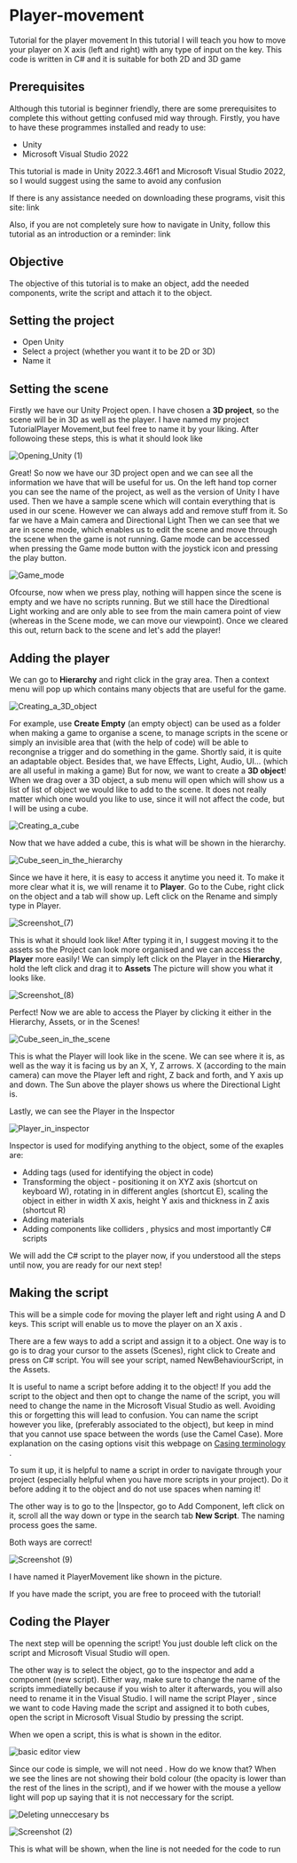 # Player-movement
Tutorial for the player movement
In this tutorial I will teach you how to move your player on X axis (left and right) with any type of input on the key.
This code is written in C# and it is suitable for both 2D and 3D game

## Prerequisites
Although this tutorial is beginner friendly, there are some prerequisites to complete this without getting confused mid way through.
Firstly, you have to have these programmes installed and ready to use: 
- Unity
- Microsoft Visual Studio 2022

 This tutorial is made in Unity 2022.3.46f1 and Microsoft Visual Studio 2022, so I would suggest using the same  to avoid any confusion

 If there is any assistance needed on downloading these programs, visit this site:
 link

 Also, if you are not completely sure how to navigate in Unity, follow this tutorial as an introduction or a reminder:
 link

 ## Objective
 The objective of this tutorial is to make an object, add the needed components, write the script and attach it to the object.

 ## Setting the project

 - Open Unity
 - Select a project (whether you want it to be 2D or 3D)
 - Name it
   
 ## Setting the scene

 Firstly we have our Unity Project open. I have chosen a **3D project**, so the scene will be in 3D as well as the player. I have named my project TutorialPlayer Movement,but feel free to name it by your liking.
 After followoing these steps, this is what it should look like
 
 ![Opening_Unity (1)](https://github.com/user-attachments/assets/f69e46e2-e52b-43b6-ad16-f19f85cff36b)

 Great! So now we have our 3D project open and we can see all the information we have that will be useful for us. 
 On the left hand top corner you can see the name of the project, as well as the version of Unity I have used.
 Then we have a sample scene which will contain everything that is used in our scene. However we can always add and remove stuff from it. So far we have a Main camera and Directional Light
 Then we can see that we are in scene mode, which enables us to edit the scene and move through the scene when the game is not running. Game mode can be accessed when pressing the Game mode button with the joystick icon and pressing the play button.
 
![Game_mode](https://github.com/user-attachments/assets/02465de9-7935-4f34-8486-f18bde105f40)

Ofcourse, now when we press play, nothing will happen since the scene is empty and we have no scripts running. But we still hace the Diredtional Light working and are only able to see from the main camera point of view (whereas in the Scene mode, we can move our viewpoint).
Once we cleared this out, return back to the scene and let's add the player!

## Adding the player

We can go to **Hierarchy** and right click in the gray area.
Then a context menu will pop up which contains many objects that are useful for the game.

![Creating_a_3D_object](https://github.com/user-attachments/assets/d5f56e1e-1f66-4c8c-b42c-ed867d363a4b)


For example, use **Create Empty** (an empty object) can be used as a folder when making a game to organise a scene, to manage scripts in the scene or simply an invisible area that (with the help of code) will be able to recongnise a trigger and do something in the game. Shortly said, it is quite an adaptable object. Besides that, we have Effects, Light, Audio, UI... (which are all useful in making a game)
But for now, we want to create a **3D object**! When we drag over a 3D object, a sub menu will open which will show us a list of list of object we would like to add to the scene. It does not really matter which one would you like to use, since it will not affect the code, but I will be using a cube. 

![Creating_a_cube](https://github.com/user-attachments/assets/05e2409d-c24f-4e53-add6-ede1a6d04499)

Now that we have added a cube, this is what will be shown in the hierarchy.

![Cube_seen_in_the_hierarchy](https://github.com/user-attachments/assets/63ab4222-4d5f-4d90-9eca-3dcdc00adbcb)

Since we have it here, it is easy to access it anytime you need it.
To make it more clear what it is, we will rename it to **Player**.
Go to the Cube, right click on the object and a tab will show up. Left click on the Rename and simply type in Player.

![Screenshot_(7)](https://github.com/user-attachments/assets/c2962baf-c457-4b57-8263-5fdf31edb987)

This is what it should look like!
After typing it in, I suggest moving it to the assets so the Project can look more organised and we can access the **Player** more easily!
We can simply left click on the Player in the **Hierarchy**, hold the left click and drag it to **Assets**
The picture will show you what it looks like.

![Screenshot_(8)](https://github.com/user-attachments/assets/efe90b79-3263-4d81-a528-12f24eb620c8)

Perfect! Now we are able to access the Player by clicking it either in the Hierarchy, Assets, or in the Scenes!

![Cube_seen_in_the_scene](https://github.com/user-attachments/assets/a56ab2d3-3bf4-416e-b37c-ad678de9d3ce)

This is what the Player will look like in the scene.
We can see where it is, as well as the way it is facing us by an X, Y, Z arrows. X (according to the main camera) can move the Player left and right, Z back and forth, and Y axis up and down. 
The Sun above the player shows us where the Directional Light is.

Lastly, we can see the Player in the Inspector

![Player_in_inspector](https://github.com/user-attachments/assets/c77fc515-309d-4d3b-aee8-a5550f434423)

Inspector is used for modifying anything to the object, some of the exaples are:
- Adding tags (used for identifying the object in code)
- Transforming the object - positioning it on XYZ axis (shortcut on keyboard W), rotating in in different angles (shortcut E), scaling the object in either in width X axis, height Y axis and thickness in Z axis (shortcut R)
- Adding materials
- Adding components like colliders , physics and most importantly C# scripts

We  will add the C# script to the player now, if you understood all the steps until now, you are ready for our next step!


## Making the script

This will be a simple code for moving the player left and right using A and D keys.
This script will enable us to move the player on an X axis . 

There are a few ways to add a script and assign it to a object. One way is to go is to drag your cursor to the assets (Scenes), right click to Create and press on C# script. You will see your script, named NewBehaviourScript, in the Assets.

It is useful to name a script before adding it to the object! If you add the script to the object and then opt to change the name of the script, you will need to change the name in the Microsoft Visual Studio as well. Avoiding this or forgetting this will lead to confusion. 
You can name the script however you like, (preferably associated to the object), but keep in mind that you cannot use space between the words (use the Camel Case). More explanation on the casing options visit this webpage on [Casing terminology](https://unity.com/how-to/naming-and-code-style-tips-c-scripting-unity) .

To sum it up, it is helpful to name a script in order to navigate through your project (especially helpful when you have more scripts in your project). Do it before adding it to the object and do not use spaces when naming it!

The other way is to go to the |Inspector, go to Add Component, left click on it, scroll all the way down or type in the search tab **New Script**. The naming process goes the same.

Both ways are correct!

![Screenshot (9)](https://github.com/user-attachments/assets/fb1345e6-1975-409f-8f36-b574f3df32b9)

I have named it PlayerMovement like shown in the picture.

If you have made the script, you are free to proceed with the tutorial!

## Coding the Player

The next step will be openning the script! You just double left click on the script and Microsoft Visual Studio will open.







The other way is to select the object, go to the inspector and add a component (new script). Either way, make sure to change the name of the scripts immediatelly because if you wish to alter it afterwards, you will also need to rename it in the Visual Studio. I will name the script Player , since we want to code 
Having made the script and assigned it to both cubes, open the script in Microsoft Visual Studio by pressing the script.

When we open a script, this is what is shown in the editor.

![basic editor view](https://github.com/user-attachments/assets/b05163fe-4e1b-4bab-b238-d769c5cc7303)

Since our code is simple, we will not need . How do we know that? When we see the lines are not showing their bold colour (the opacity is lower than the rest of the lines in the script), and if we hower with the mouse a yellow light will pop up saying that it is not neccessary for the script.

![Deleting unneccesary bs](https://github.com/user-attachments/assets/f32d982d-513f-4440-a9a0-a6f29b2417df)

![Screenshot (2)](https://github.com/user-attachments/assets/78ca6014-de3c-4310-84b1-97689f016318)

This is what will be shown, when the line is not needed for the code to run











 

